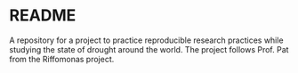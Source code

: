 # README


A repository for a project to practice reproducible research practices while studying the state of drought around the world. The project follows Prof. Pat from the Riffomonas project.
